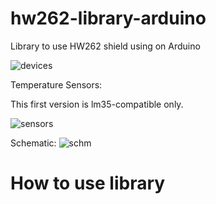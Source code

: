 # hw262-library-arduino
Library to use HW262 shield using on Arduino 


![devices](https://github.com/HighASG936/hw262-library-arduino/assets/18225112/c9adf9c6-63b3-4169-8234-18df1d40f00c)


Temperature Sensors:

This first version is lm35-compatible only.

![sensors](https://github.com/HighASG936/hw262-library-arduino/assets/18225112/8136f927-c5bd-4dc3-a9ea-0d42fefaede6)


Schematic:
![schm](https://github.com/HighASG936/hw262-library-arduino/assets/18225112/548a8989-d12f-425e-b720-2dd60f903427)

# How to use library
